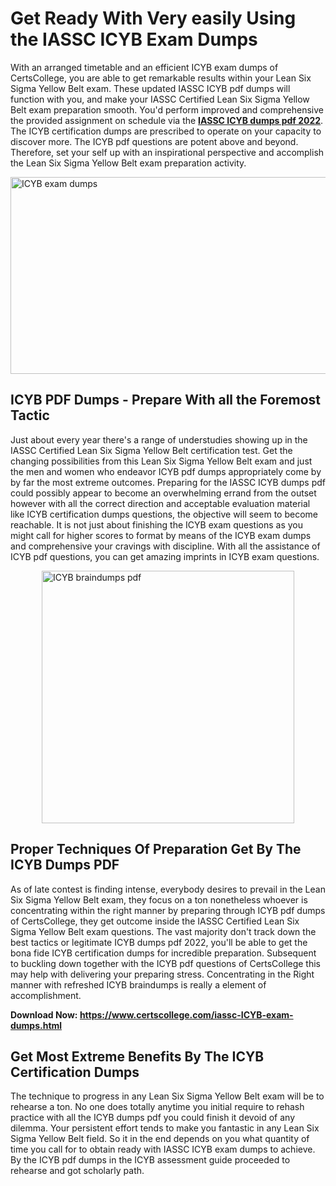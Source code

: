 <h1><strong>Get Ready With Very easily Using the IASSC ICYB Exam Dumps&nbsp;</strong></h1>
<p><span style="font-weight: 400;">With an arranged timetable and an efficient  ICYB exam dumps of CertsCollege, you are able to get remarkable results within your Lean Six Sigma Yellow Belt exam. These updated IASSC ICYB pdf dumps will function with you, and make your IASSC Certified Lean Six Sigma Yellow Belt exam preparation smooth. You'd perform improved and comprehensive the provided assignment on schedule via the <strong><a href="https://www.certscollege.com/iassc-ICYB-exam-dumps.html">IASSC ICYB dumps pdf 2022</a></strong>. The ICYB certification dumps are prescribed to operate on your capacity to discover more. The  ICYB pdf questions are potent above and beyond. Therefore, set your self up with an inspirational perspective and accomplish the Lean Six Sigma Yellow Belt exam preparation activity.&nbsp;</span></p>
<p><span style="font-weight: 400;"><img style="display: block; margin-left: auto; margin-right: auto;" src="https://i.ibb.co/CPDK3ps/Yellow-and-Blue-Initiative-Blog-Banner.png" alt="ICYB exam dumps" width="559" height="315" /></span></p>
<h2><strong>ICYB PDF Dumps - Prepare With all the Foremost Tactic</strong></h2>
<p><span style="font-weight: 400;">Just about every year there's a range of understudies showing up in the IASSC Certified Lean Six Sigma Yellow Belt certification test. Get the changing possibilities from this Lean Six Sigma Yellow Belt exam and just the men and women who endeavor ICYB pdf dumps appropriately come by by far the most extreme outcomes. Preparing for the IASSC ICYB dumps pdf could possibly appear to become an overwhelming errand from the outset however with all the correct direction and acceptable evaluation material like ICYB certification dumps questions, the objective will seem to become reachable. It is not just about finishing the ICYB exam questions as you might call for higher scores to format by means of the ICYB exam dumps and comprehensive your cravings with discipline. With all the assistance of ICYB pdf questions, you can get amazing imprints in ICYB exam questions.</span></p>
<p><span style="font-weight: 400;"><a href="https://tinyurl.com/y86nhcuo"><img style="display: block; margin-left: auto; margin-right: auto;" src="https://i.ibb.co/9tMrhdY/Teacher-Appreciation-Invitation.png" alt="ICYB braindumps pdf " width="404" height="404" /></a></span></p>
<h2><strong>Proper Techniques Of Preparation Get By The ICYB Dumps PDF</strong></h2>
<p><span style="font-weight: 400;">As of late contest is finding intense, everybody desires to prevail in the Lean Six Sigma Yellow Belt exam, they focus on a ton nonetheless whoever is concentrating within the right manner by preparing through ICYB pdf dumps of CertsCollege, they get outcome inside the IASSC Certified Lean Six Sigma Yellow Belt exam questions. The vast majority don't track down the best tactics or legitimate ICYB dumps pdf 2022, you'll be able to get the bona fide ICYB certification dumps for incredible preparation. Subsequent to buckling down together with the  ICYB pdf questions of CertsCollege this may help with delivering your preparing stress. Concentrating in the Right manner with refreshed ICYB braindumps is really a element of accomplishment.</span></p>
<p><span style="font-weight: 400;"><strong>Download Now: <a href="https://www.certscollege.com/iassc-ICYB-exam-dumps.html">https://www.certscollege.com/iassc-ICYB-exam-dumps.html</a></strong></span></p>
<h2><strong>Get Most Extreme Benefits By The ICYB Certification Dumps</strong></h2>
<p><span style="font-weight: 400;">The technique to progress in any Lean Six Sigma Yellow Belt exam will be to rehearse a ton. No one does totally anytime you initial require to rehash practice with all the ICYB dumps pdf you could finish it devoid of any dilemma. Your persistent effort tends to make you fantastic in any Lean Six Sigma Yellow Belt field. So it in the end depends on you what quantity of time you call for to obtain ready with IASSC ICYB exam dumps to achieve. By the ICYB pdf dumps in the ICYB assessment guide proceeded to rehearse and got scholarly path.</span></p>
